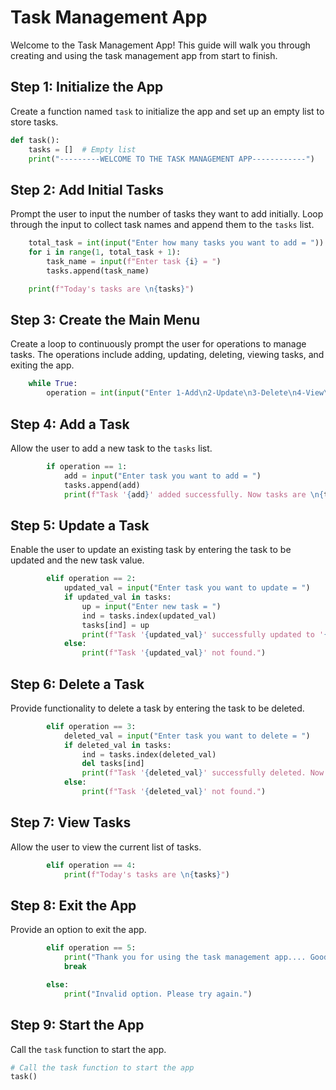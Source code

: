 # Task Management App

Welcome to the Task Management App! This guide will walk you through creating and using the task management app from start to finish.

## Step 1: Initialize the App

Create a function named `task` to initialize the app and set up an empty list to store tasks.

```python
def task():
    tasks = []  # Empty list
    print("---------WELCOME TO THE TASK MANAGEMENT APP------------")
```

## Step 2: Add Initial Tasks

Prompt the user to input the number of tasks they want to add initially. Loop through the input to collect task names and append them to the `tasks` list.

```python
    total_task = int(input("Enter how many tasks you want to add = "))
    for i in range(1, total_task + 1):
        task_name = input(f"Enter task {i} = ")
        tasks.append(task_name)

    print(f"Today's tasks are \n{tasks}")
```

## Step 3: Create the Main Menu

Create a loop to continuously prompt the user for operations to manage tasks. The operations include adding, updating, deleting, viewing tasks, and exiting the app.

```python
    while True:
        operation = int(input("Enter 1-Add\n2-Update\n3-Delete\n4-View\n5-Exit/Stop\n"))
```

## Step 4: Add a Task

Allow the user to add a new task to the `tasks` list.

```python
        if operation == 1:
            add = input("Enter task you want to add = ")
            tasks.append(add)
            print(f"Task '{add}' added successfully. Now tasks are \n{tasks}")
```

## Step 5: Update a Task

Enable the user to update an existing task by entering the task to be updated and the new task value.

```python
        elif operation == 2:
            updated_val = input("Enter task you want to update = ")
            if updated_val in tasks:
                up = input("Enter new task = ")
                ind = tasks.index(updated_val)
                tasks[ind] = up
                print(f"Task '{updated_val}' successfully updated to '{up}'. Now tasks are \n{tasks}")
            else:
                print(f"Task '{updated_val}' not found.")
```

## Step 6: Delete a Task

Provide functionality to delete a task by entering the task to be deleted.

```python
        elif operation == 3:
            deleted_val = input("Enter task you want to delete = ")
            if deleted_val in tasks:
                ind = tasks.index(deleted_val)
                del tasks[ind]
                print(f"Task '{deleted_val}' successfully deleted. Now tasks are \n{tasks}")
            else:
                print(f"Task '{deleted_val}' not found.")
```

## Step 7: View Tasks

Allow the user to view the current list of tasks.

```python
        elif operation == 4:
            print(f"Today's tasks are \n{tasks}")
```

## Step 8: Exit the App

Provide an option to exit the app.

```python
        elif operation == 5:
            print("Thank you for using the task management app.... Goodbye!")
            break

        else:
            print("Invalid option. Please try again.")
```

## Step 9: Start the App

Call the `task` function to start the app.

```python
# Call the task function to start the app
task()
```

